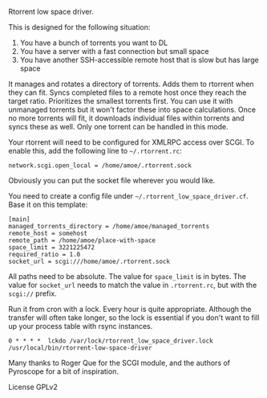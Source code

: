 Rtorrent low space driver.

This is designed for the following situation:

1.  You have a bunch of torrents you want to DL
2.  You have a server with a fast connection but small space
3.  You have another SSH-accessible remote host that is slow but has large space

It manages and rotates a directory of torrents.  Adds them to rtorrent
when they can fit.  Syncs completed files to a remote host once they
reach the target ratio.  Prioritizes the smallest torrents first.  You
can use it with unmanaged torrents but it won't factor these into
space calculations.  Once no more torrents will fit, it downloads
individual files within torrents and syncs these as well.  Only one
torrent can be handled in this mode.

Your rtorrent will need to be configured for XMLRPC access over SCGI.  To enable
this, add the following line to `~/.rtorrent.rc`:

    network.scgi.open_local = /home/amoe/.rtorrent.sock

Obviously you can put the socket file wherever you would like.


You need to create a config file under `~/.rtorrent_low_space_driver.cf`.  Base
it on this template:

	[main]
	managed_torrents_directory = /home/amoe/managed_torrents
	remote_host = somehost
	remote_path = /home/amoe/place-with-space
	space_limit = 3221225472
	required_ratio = 1.0
	socket_url = scgi:///home/amoe/.rtorrent.sock

All paths need to be absolute.  The value for `space_limit` is in bytes.  The
value for `socket_url` needs to match the value in `.rtorrent.rc`, but with the
`scgi://` prefix.

Run it from cron with a lock.  Every hour is quite appropriate.
Although the transfer will often take longer, so the lock is essential
if you don't want to fill up your process table with rsync instances.

    0 * * * *  lckdo /var/lock/rtorrent_low_space_driver.lock /usr/local/bin/rtorrent-low-space-driver

Many thanks to Roger Que for the SCGI module, and the authors of
Pyroscope for a bit of inspiration.

License GPLv2
